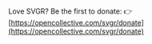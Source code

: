 Love SVGR? Be the first to donate: 👉 [https://opencollective.com/svgr/donate](https://opencollective.com/svgr/donate)
